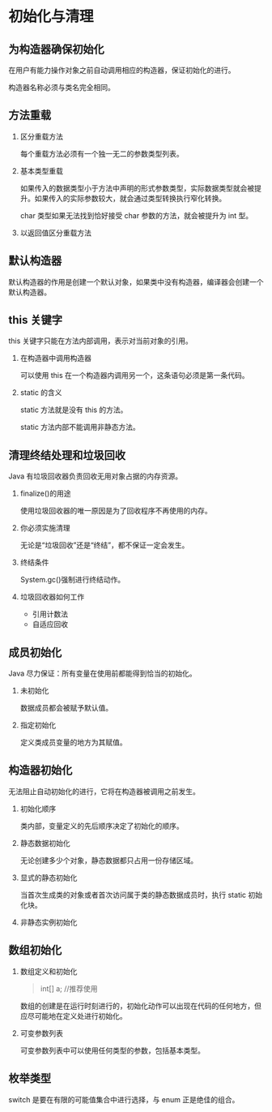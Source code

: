 # 初始化与清理

## 为构造器确保初始化

在用户有能力操作对象之前自动调用相应的构造器，保证初始化的进行。

构造器名称必须与类名完全相同。

## 方法重载

1. 区分重载方法

    每个重载方法必须有一个独一无二的参数类型列表。

2. 基本类型重载

    如果传入的数据类型小于方法中声明的形式参数类型，实际数据类型就会被提升。如果传入的实际参数较大，就会通过类型转换执行窄化转换。

    char 类型如果无法找到恰好接受 char 参数的方法，就会被提升为 int 型。

3. 以返回值区分重载方法

## 默认构造器

默认构造器的作用是创建一个默认对象，如果类中没有构造器，编译器会创建一个默认构造器。

## this 关键字

this 关键字只能在方法内部调用，表示对当前对象的引用。

1. 在构造器中调用构造器

    可以使用 this 在一个构造器内调用另一个，这条语句必须是第一条代码。

2. static 的含义

    static 方法就是没有 this 的方法。

    static 方法内部不能调用非静态方法。

## 清理终结处理和垃圾回收

Java 有垃圾回收器负责回收无用对象占据的内存资源。

1. finalize()的用途

    使用垃圾回收器的唯一原因是为了回收程序不再使用的内存。

2. 你必须实施清理

    无论是“垃圾回收”还是“终结”，都不保证一定会发生。

3. 终结条件

    System.gc()强制进行终结动作。

4. 垃圾回收器如何工作

    - 引用计数法
    - 自适应回收

## 成员初始化

Java 尽力保证：所有变量在使用前都能得到恰当的初始化。

1. 未初始化

    数据成员都会被赋予默认值。

2. 指定初始化

    定义类成员变量的地方为其赋值。

## 构造器初始化

无法阻止自动初始化的进行，它将在构造器被调用之前发生。

1. 初始化顺序

    类内部，变量定义的先后顺序决定了初始化的顺序。

2. 静态数据初始化

    无论创建多少个对象，静态数据都只占用一份存储区域。

3. 显式的静态初始化

    当首次生成类的对象或者首次访问属于类的静态数据成员时，执行 static 初始化块。

4. 非静态实例初始化

## 数组初始化

1. 数组定义和初始化

    > int[] a; //推荐使用

    数组的创建是在运行时刻进行的，初始化动作可以出现在代码的任何地方，但应尽可能地在定义处进行初始化。

2. 可变参数列表

    可变参数列表中可以使用任何类型的参数，包括基本类型。

## 枚举类型

switch 是要在有限的可能值集合中进行选择，与 enum 正是绝佳的组合。
